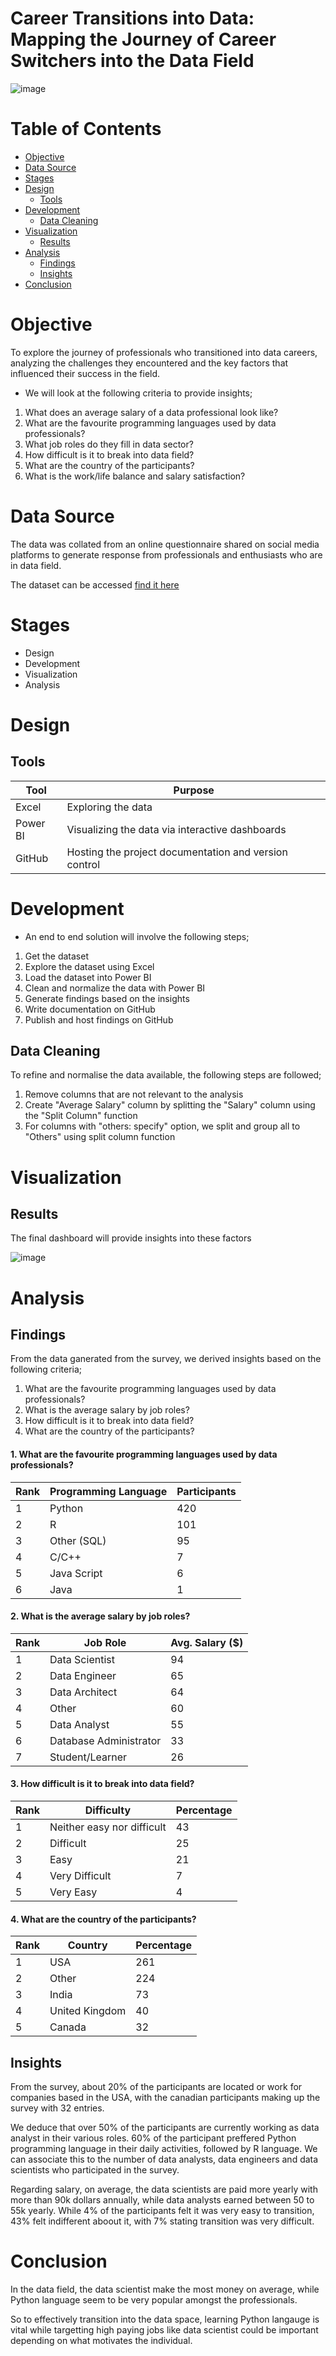 # Career Transitions into Data: Mapping the Journey of Career Switchers into the Data Field


![image](https://github.com/user-attachments/assets/c52620bf-7a93-4948-94ab-5d779b626ea0)



# Table of Contents

- [Objective](#objective)
- [Data Source](#data-source)
- [Stages](#stages)
- [Design](#design)
  - [Tools](#tools)
- [Development](#development)
  - [Data Cleaning](#data-cleaning)
- [Visualization](#visualization)
  - [Results](#results)
- [Analysis](#analysis)
  - [Findings](#findings)
  - [Insights](#insights)
- [Conclusion](#conclusion)


# Objective

To explore the journey of professionals who transitioned into data careers, analyzing the challenges they encountered and the key factors that influenced their success in the field.

- We will look at the following criteria to provide insights;

1. What does an average salary of a data professional look like?
2. What are the favourite programming languages used by data professionals?
3. What job roles do they fill in data sector?
4. How difficult is it to break into data field?
5. What are the country of the participants?
6. What is the work/life balance and salary satisfaction?


# Data Source

The data was collated from an online questionnaire shared on social media platforms to generate response from professionals and enthusiasts who are in data field.  

The dataset can be accessed [find it here](https://github.com/Ugondu/DataCareerProgressionAnalysis/blob/main/Assets/DataSets/Power%20BI%20-%20Final%20Project.xlsx)


# Stages

- Design
- Development
- Visualization
- Analysis


# Design

## Tools

| Tool | Purpose |
| --- | --- |
| Excel | Exploring the data |
| Power BI | Visualizing the data via interactive dashboards |
| GitHub | Hosting the project documentation and version control |



# Development

- An end to end solution will involve the following steps;

1. Get the dataset
2. Explore the dataset using Excel
3. Load the dataset into Power BI
4. Clean and normalize the data with Power BI
5. Generate findings based on the insights
6. Write documentation on GitHub
7. Publish and host findings on GitHub



## Data Cleaning

To refine and normalise the data available, the following steps are followed;

1. Remove columns that are not relevant to the analysis
2. Create "Average Salary" column by splitting the "Salary" column using the "Split Column" function
3. For columns with "others: specify" option, we split and group all to "Others" using split column function


# Visualization


## Results


The final dashboard will provide insights into these factors 



![image](https://github.com/user-attachments/assets/2a1ace91-3674-414d-ade6-565e22a04efd)




# Analysis

## Findings

From the data ganerated from the survey, we derived insights based on the following criteria;

1. What are the favourite programming languages used by data professionals?
2. What is the average salary by job roles?
3. How difficult is it to break into data field?
4. What are the country of the participants?


#### 1. What are the favourite programming languages used by data professionals?

| Rank | Programming Language   | Participants      |
|------|------------------------|-------------------|
| 1    | Python                 | 420               | 
| 2    | R                      | 101               |
| 3    | Other (SQL)            | 95                |
| 4    | C/C++                  | 7                 |
| 5    | Java Script            | 6                 |
| 6    | Java                   | 1                 |



#### 2.  What is the average salary by job roles?

| Rank | Job Role               | Avg. Salary ($)    |
|------|------------------------|--------------------|
| 1    | Data Scientist         | 94                 | 
| 2    | Data Engineer          | 65                 |
| 3    | Data Architect         | 64                 |
| 4    | Other                  | 60                 |
| 5    | Data Analyst           | 55                 |
| 6    | Database Administrator | 33                 |
| 7    | Student/Learner        | 26                 |


#### 3. How difficult is it to break into data field?


| Rank | Difficulty                 | Percentage         |
|------|----------------------------|--------------------|
| 1    | Neither easy nor difficult | 43                 | 
| 2    | Difficult                  | 25                 |
| 3    | Easy                       | 21                 |
| 4    | Very Difficult             | 7                  |
| 5    | Very Easy                  | 4                  |


#### 4. What are the country of the participants?

| Rank | Country                | Percentage         |
|------|------------------------|--------------------|
| 1    | USA                    | 261                | 
| 2    | Other                  | 224                |
| 3    | India                  | 73                 |
| 4    | United Kingdom         | 40                 |
| 5    | Canada                 | 32                 |



## Insights

From the survey, about 20% of the participants are located or work for companies based in the USA, with the canadian participants making up the survey with 32 entries.

We deduce that over 50% of the participants are currently working as data analyst in their various roles. 60% of the participant preffered Python programming language in their daily activities, followed by R language. We can associate this to the number of data analysts, data engineers and data scientists who participated in the survey. 

Regarding salary, on average, the data scientists are paid more yearly with more than 90k dollars annually, while data analysts earned between 50 to 55k yearly. While 4% of the participants felt it was very easy to transition, 43% felt indifferent aboout it, with 7% stating transition was very difficult.


# Conclusion

In the data field, the data scientist make the most money on average, while Python language seem to be very popular amongst the professionals.

So to effectively transition into the data space, learning Python langauge is vital while targetting high paying jobs like data scientist could be important depending on what motivates the individual.

